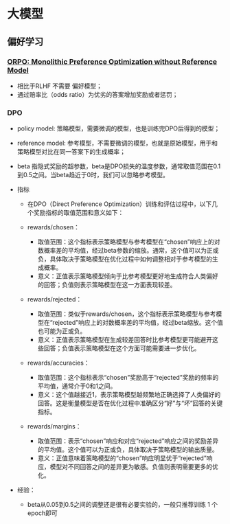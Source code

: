 # 大模型
## 偏好学习
### [ORPO:  Monolithic Preference Optimization without Reference Model](https://arxiv.org/abs/2403.07691)
- 相比于RLHF 不需要 偏好模型；
- 通过赔率比（odds ratio）为优劣的答案增加奖励或者惩罚；

### DPO
- policy model: 策略模型，需要微调的模型，也是训练完DPO后得到的模型；
- reference model: 参考模型，不需要微调的模型，也就是原始模型，用于和策略模型对比在同一答案下的生成概率；
  
- beta 指隐式奖励的超参数，beta是DPO损失的温度参数，通常取值范围在0.1到0.5之间。当beta趋近于0时，我们可以忽略参考模型。

- 指标
  - 在DPO（Direct Preference Optimization）训练和评估过程中，以下几个奖励指标的取值范围和意义如下：

  - rewards/chosen：
    - 取值范围：这个指标表示策略模型与参考模型在“chosen”响应上的对数概率差的平均值，经过beta参数的缩放。通常，这个值可以为正或负，具体取决于策略模型在优化过程中如何调整相对于参考模型的生成概率。
    - 意义：正值表示策略模型倾向于比参考模型更好地生成符合人类偏好的回答；负值则表示策略模型在这一方面表现较差。
  - rewards/rejected：
    - 取值范围：类似于rewards/chosen，这个指标表示策略模型与参考模型在“rejected”响应上的对数概率差的平均值，经过beta缩放。这个值也可能为正或负。
    - 意义：正值表示策略模型在生成较差回答时比参考模型更可能避开这些回答；负值表示策略模型在这个方面可能需要进一步优化。
  - rewards/accuracies：
    - 取值范围：这个指标表示“chosen”奖励高于“rejected”奖励的频率的平均值，通常介于0和1之间。
    - 意义：这个值越接近1，表示策略模型越频繁地正确选择了人类偏好的回答。这是衡量模型是否在优化过程中准确区分“好”与“坏”回答的关键指标。
  - rewards/margins：
    - 取值范围：表示“chosen”响应和对应“rejected”响应之间的奖励差异的平均值。这个值可以为正或负，具体取决于策略模型的输出质量。
    - 意义：正值意味着策略模型的“chosen”响应明显优于“rejected”响应，模型对不同回答之间的差异更为敏感。负值则表明需要更多的优化。
- 经验：
  - beta从0.05到0.5之间的调整还是很有必要实验的，一般只推荐训练 1 个epoch即可
